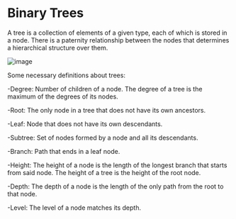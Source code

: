 # Binary Trees
A tree is a collection of elements of a given type, each of which is stored in a node. There is a paternity relationship between the nodes that determines a hierarchical structure over them.

![image](https://github.com/falilp/ArbolesBinarios/assets/78731447/1f01f9f0-4212-4985-8542-8afa1b30a05f)

Some necessary definitions about trees:

-Degree: Number of children of a node. The degree of a tree is the maximum of the degrees of its nodes.

-Root: The only node in a tree that does not have its own ancestors.

-Leaf: Node that does not have its own descendants.

-Subtree: Set of nodes formed by a node and all its descendants.

-Branch: Path that ends in a leaf node.

-Height: The height of a node is the length of the longest branch that starts from said node. The height of a tree is the height of the root node.

-Depth: The depth of a node is the length of the only path from the root to that node.

-Level: The level of a node matches its depth.